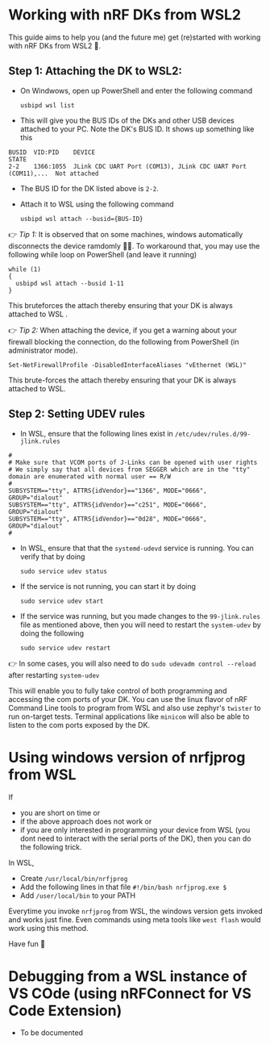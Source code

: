 # Working with nRF DKs from WSL2 

This guide aims to help you (and the future me) get (re)started with working with nRF DKs from WSL2 🐧.

## Step 1: Attaching the DK to WSL2: 
- On Windwows, open up PowerShell and enter the following command

  `usbipd wsl list`
- This will give you the BUS IDs of the DKs and other USB devices attached to your PC. Note the DK's BUS ID. It shows up something like this

``` 
BUSID  VID:PID    DEVICE                                                        STATE
2-2    1366:1055  JLink CDC UART Port (COM13), JLink CDC UART Port (COM11),...  Not attached
```

- The BUS ID for the DK listed above is `2-2`. 
- Attach it to WSL using the following command
  
  `usbipd wsl attach --busid={BUS-ID}`


:point_right: *Tip 1:* It is observed that on some machines, windows automatically disconnects the device ramdomly 🤷‍♀️. To workaround that, you may use the following while loop on PowerShell (and leave it running)

```
while (1)
{
  usbipd wsl attach --busid 1-11
}
```
This bruteforces the attach thereby ensuring that your DK is always attached to WSL .

:point_right: *Tip 2:* When attaching the device, if you get a warning about your firewall blocking the connection, do the following from PowerShell (in administrator mode).

```
Set-NetFirewallProfile -DisabledInterfaceAliases "vEthernet (WSL)"
```

This brute-forces the attach thereby ensuring that your DK is always attached to WSL.

## Step 2: Setting UDEV rules

- In WSL, ensure that the following lines exist in `/etc/udev/rules.d/99-jlink.rules`
```
#
# Make sure that VCOM ports of J-Links can be opened with user rights
# We simply say that all devices from SEGGER which are in the "tty" domain are enumerated with normal user == R/W
#
SUBSYSTEM=="tty", ATTRS{idVendor}=="1366", MODE="0666", GROUP="dialout"
SUBSYSTEM=="tty", ATTRS{idVendor}=="c251", MODE="0666", GROUP="dialout"
SUBSYSTEM=="tty", ATTRS{idVendor}=="0d28", MODE="0666", GROUP="dialout"
#
```
- In WSL, ensure that that the `systemd-udevd` service is running. You can verify that by doing

  `sudo service udev status`
- If the service is not running, you can start it by doing

  `sudo service udev start` 
- If the service was running, but you made changes to the `99-jlink.rules` file as mentioned above, then you will need to restart the `system-udev` by doing the following

  `sudo service udev restart`
  
👉 In some cases, you will also need to do `sudo udevadm control --reload` after restarting `system-udev`

This will enable you to fully take control of both programming and accessing the com ports of your DK. You can use the linux flavor of nRF Command Line tools to program from WSL and also use zephyr's `twister` to run on-target tests. 
Terminal applications like `minicom` will also be able to listen to the com ports exposed by the DK.

# Using windows version of nrfjprog from WSL

If 
- you are short on time or 
- if the above approach does not work or 
- if you are only interested in programming your device from WSL (you dont need to interact with the serial ports of the DK),
then you can do the following trick.

In WSL, 
- Create `/usr/local/bin/nrfjprog`
- Add the following lines in that file
``
#!/bin/bash
nrfjprog.exe $
``
- Add `/user/local/bin` to your PATH

Everytime you invoke `nrfjprog` from WSL, the windows version gets invoked and works just fine. Even commands using meta tools like `west flash` would work using this method.

Have fun 🥳

# Debugging from a WSL instance of VS COde (using nRFConnect for VS Code Extension)

- To be documented
